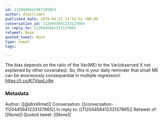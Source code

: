 ```yaml
---
id: 1120445641967185923
author: dlmillimet
published_date: 2019-04-22 21:53:52 +00:00
conversation_id: 1120445641233137665
in_reply_to: 1120445641233137665
retweet: None
quoted_tweet: None
type: tweet
tags:

---
```


The bias depends on the ratio of the Var(ME) to the Var(observed X not explained by other covariates). So, this is your daily reminder that small ME can be enormously consequential in multiple regression! https://t.co/K7ViaxLc8e

### Metadata

Author: [[@dlmillimet]]
Conversation: [[conversation-1120445641233137665]]
In reply to: [[1120445641233137665]]
Retweet of: [[None]]
Quoted tweet: [[None]]
